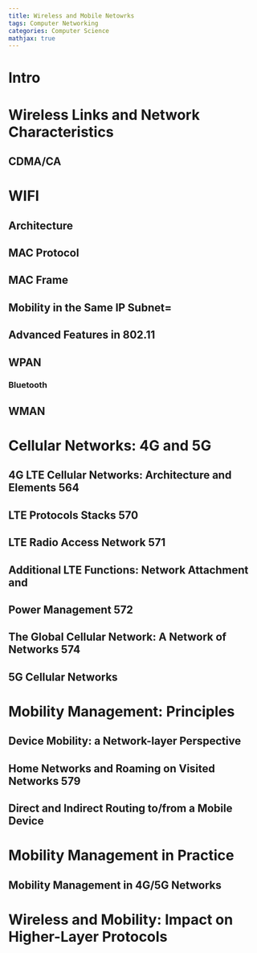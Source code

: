 ```yaml
---
title: Wireless and Mobile Netowrks
tags: Computer Networking
categories: Computer Science
mathjax: true
---
```


# Intro

# Wireless Links and Network Characteristics

## CDMA/CA

# WIFI

## Architecture 

## MAC Protocol

## MAC Frame

## Mobility in the Same IP Subnet=



## Advanced Features in 802.11



## WPAN

### Bluetooth



## WMAN

# Cellular Networks: 4G and 5G

## 4G LTE Cellular Networks: Architecture and Elements 564

## LTE Protocols Stacks 570

## LTE Radio Access Network 571

## Additional LTE Functions: Network Attachment and

## Power Management 572

## The Global Cellular Network: A Network of Networks 574

## 5G Cellular Networks

# Mobility Management: Principles

## Device Mobility: a Network-layer Perspective 

## Home Networks and Roaming on Visited Networks 579

## Direct and Indirect Routing to/from a Mobile Device

# Mobility Management in Practice

## Mobility Management in 4G/5G Networks



# Wireless and Mobility: Impact on Higher-Layer Protocols



